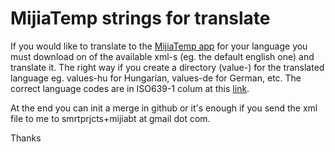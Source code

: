 # MijiaTemp strings for translate

If you would like to translate to the [MijiaTemp app](https://play.google.com/store/apps/details?id=com.smrtprjcts.mijiabt) for your language you must download on of the available xml-s (eg. the default english one) and translate it. 
The right way if you create a directory (value-<lang>) for the translated language eg. values-hu for Hungarian, values-de for German, etc.
The correct language codes are in ISO639-1 colum at this [link](http://www.loc.gov/standards/iso639-2/php/code_list.php).
  
At the end you can init a merge in github or it's enough if you send the xml file to me to smrtprjcts+mijiabt at gmail dot com.

Thanks
